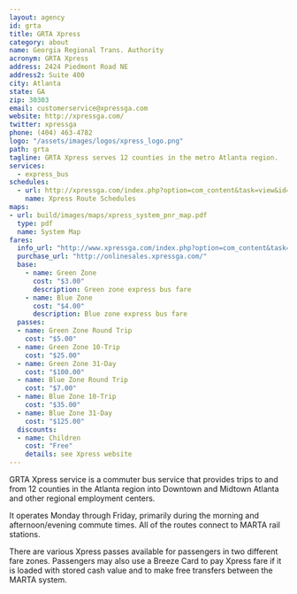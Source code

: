 ```yaml
---
layout: agency
id: grta
title: GRTA Xpress
category: about
name: Georgia Regional Trans. Authority
acronym: GRTA Xpress
address: 2424 Piedmont Road NE
address2: Suite 400
city: Atlanta
state: GA
zip: 30303
email: customerservice@xpressga.com
website: http://xpressga.com/
twitter: xpressga
phone: (404) 463-4782
logo: "/assets/images/logos/xpress_logo.png"
path: grta
tagline: GRTA Xpress serves 12 counties in the metro Atlanta region.
services:
  - express_bus
schedules:
  - url: http://xpressga.com/index.php?option=com_content&task=view&id=38&Itemid=75
    name: Xpress Route Schedules
maps:
- url: build/images/maps/xpress_system_pnr_map.pdf
  type: pdf
  name: System Map
fares:
  info_url: "http://www.xpressga.com/index.php?option=com_content&task=view&id=87&Itemid=75"
  purchase_url: "http://onlinesales.xpressga.com/"
  base:
    - name: Green Zone
      cost: "$3.00"
      description: Green zone express bus fare
    - name: Blue Zone
      cost: "$4.00"
      description: Blue zone express bus fare
  passes:
  - name: Green Zone Round Trip
    cost: "$5.00"
  - name: Green Zone 10-Trip
    cost: "$25.00"
  - name: Green Zone 31-Day
    cost: "$100.00"
  - name: Blue Zone Round Trip
    cost: "$7.00"
  - name: Blue Zone 10-Trip
    cost: "$35.00"
  - name: Blue Zone 31-Day
    cost: "$125.00"
  discounts: 
  - name: Children
    cost: "Free"
    details: see Xpress website
---
```


GRTA Xpress service is a commuter bus service that provides trips to and from 12 counties in the Atlanta region into Downtown and Midtown Atlanta and other regional employment centers.  

It operates Monday through Friday, primarily during the morning and afternoon/evening commute times.  All of the routes connect to MARTA rail stations. 

There are various Xpress passes available for passengers in two different fare zones.  Passengers may also use a Breeze Card to pay Xpress fare if it is loaded with stored cash value and to make free transfers between the MARTA system.

